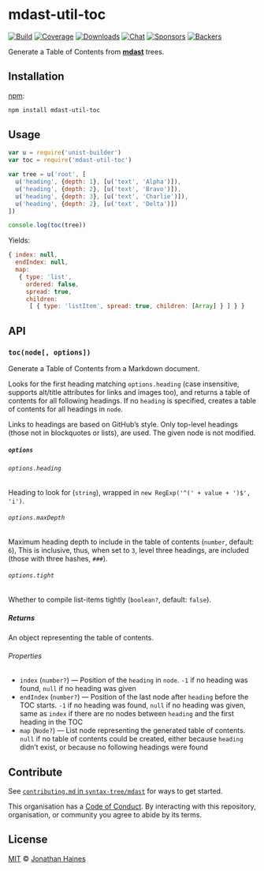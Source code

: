 # mdast-util-toc

[![Build][build-badge]][build]
[![Coverage][coverage-badge]][coverage]
[![Downloads][downloads-badge]][downloads]
[![Chat][chat-badge]][chat]
[![Sponsors][sponsors-badge]][collective]
[![Backers][backers-badge]][collective]

Generate a Table of Contents from **[mdast][]** trees.

## Installation

[npm][]:

```bash
npm install mdast-util-toc
```

## Usage

```javascript
var u = require('unist-builder')
var toc = require('mdast-util-toc')

var tree = u('root', [
  u('heading', {depth: 1}, [u('text', 'Alpha')]),
  u('heading', {depth: 2}, [u('text', 'Bravo')]),
  u('heading', {depth: 3}, [u('text', 'Charlie')]),
  u('heading', {depth: 2}, [u('text', 'Delta')])
])

console.log(toc(tree))
```

Yields:

```js
{ index: null,
  endIndex: null,
  map:
   { type: 'list',
     ordered: false,
     spread: true,
     children:
      [ { type: 'listItem', spread: true, children: [Array] } ] } }
```

## API

### `toc(node[, options])`

Generate a Table of Contents from a Markdown document.

Looks for the first heading matching `options.heading` (case insensitive,
supports alt/title attributes for links and images too), and returns a table
of contents for all following headings.
If no `heading` is specified, creates a table of contents for all headings in
`node`.

Links to headings are based on GitHub’s style.
Only top-level headings (those not in blockquotes or lists), are used.
The given node is not modified.

##### `options`

###### `options.heading`

Heading to look for (`string`), wrapped in `new RegExp('^(' + value + ')$', 'i')`.

###### `options.maxDepth`

Maximum heading depth to include in the table of contents (`number`, default:
`6`),
This is inclusive, thus, when set to `3`, level three headings, are included
(those with three hashes, `###`).

###### `options.tight`

Whether to compile list-items tightly (`boolean?`, default: `false`).

##### Returns

An object representing the table of contents.

###### Properties

*   `index` (`number?`)
    — Position of the `heading` in `node`.  `-1` if no heading
    was found, `null` if no heading was given
*   `endIndex` (`number?`)
    — Position of the last node after `heading` before the TOC starts.
    `-1` if no heading was found, `null` if no heading was given,
    same as `index` if there are no nodes between `heading` and the
    first heading in the TOC
*   `map` (`Node?`)
    — List node representing the generated table of contents.
    `null` if no table of contents could be created, either because
    `heading` didn’t exist, or because no following headings were found

## Contribute

See [`contributing.md` in `syntax-tree/mdast`][contributing] for ways to get
started.

This organisation has a [Code of Conduct][coc].  By interacting with this
repository, organisation, or community you agree to abide by its terms.

## License

[MIT][license] © [Jonathan Haines][author]

<!-- Definitions -->

[build-badge]: https://img.shields.io/travis/syntax-tree/mdast-util-toc.svg

[build]: https://travis-ci.org/syntax-tree/mdast-util-toc

[coverage-badge]: https://img.shields.io/codecov/c/github/syntax-tree/mdast-util-toc.svg

[coverage]: https://codecov.io/github/syntax-tree/mdast-util-toc

[downloads-badge]: https://img.shields.io/npm/dm/mdast-util-toc.svg

[downloads]: https://www.npmjs.com/package/mdast-util-toc

[chat-badge]: https://img.shields.io/badge/join%20the%20community-on%20spectrum-7b16ff.svg

[chat]: https://spectrum.chat/unified/remark

[sponsors-badge]: https://opencollective.com/unified/sponsors/badge.svg

[backers-badge]: https://opencollective.com/unified/backers/badge.svg

[collective]: https://opencollective.com/unified

[npm]: https://docs.npmjs.com/cli/install

[license]: license

[author]: https://barrythepenguin.github.io

[mdast]: https://github.com/syntax-tree/mdast

[contributing]: https://github.com/syntax-tree/mdast/blob/master/contributing.md

[coc]: https://github.com/syntax-tree/mdast/blob/master/code-of-conduct.md
